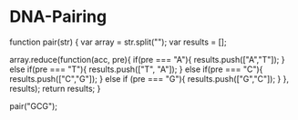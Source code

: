# DNA-Pairing

function pair(str) {
var array = str.split("");
  var results = [];
  
  array.reduce(function(acc, pre){
    if(pre === "A"){
      results.push(["A","T"]);
    } else if(pre === "T"){
      results.push(["T", "A"]);
    } else if(pre === "C"){
      results.push(["C","G"]);
    } else if (pre === "G"){
      results.push(["G","C"]);
    } 
  }, results);
  return results;
}

pair("GCG");
